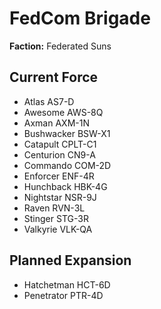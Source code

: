 # FedCom Brigade
**Faction:** Federated Suns
## Current Force
- Atlas AS7-D
- Awesome AWS-8Q
- Axman AXM-1N
- Bushwacker BSW-X1
- Catapult CPLT-C1
- Centurion CN9-A
- Commando COM-2D
- Enforcer ENF-4R
- Hunchback HBK-4G
- Nightstar NSR-9J
- Raven RVN-3L
- Stinger STG-3R
- Valkyrie VLK-QA
## Planned Expansion
- Hatchetman HCT-6D
- Penetrator PTR-4D
